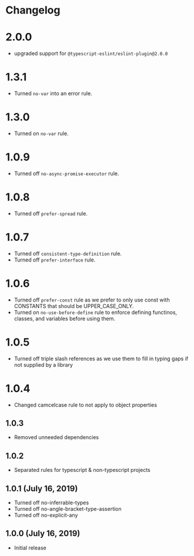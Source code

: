 # Changelog

# 2.0.0
- upgraded support for `@typescript-eslint/eslint-plugin@2.0.0`

# 1.3.1
- Turned `no-var` into an error rule.

# 1.3.0
- Turned on `no-var` rule.

# 1.0.9
- Turned off `no-async-promise-executor` rule.

# 1.0.8
- Turned off `prefer-spread` rule.

# 1.0.7
- Turned off `consistent-type-definition` rule.
- Turned off `prefer-interface` rule.

# 1.0.6
- Turned off `prefer-const` rule as we prefer to only use const with CONSTANTS that should be UPPER_CASE_ONLY.
- Turned on `no-use-before-define` rule to enforce defining functinos, classes, and variables before using them.

# 1.0.5
- Turned off triple slash references as we use them to fill in typing gaps if not supplied by a library

# 1.0.4
- Changed camcelcase rule to not apply to object properties

## 1.0.3
- Removed unneeded dependencies

## 1.0.2
- Separated rules for typescript & non-typescript projects

## 1.0.1 (July 16, 2019)
- Turned off no-inferrable-types
- Turned off no-angle-bracket-type-assertion
- Turned off no-explicit-any

## 1.0.0 (July 16, 2019)
- Initial release
